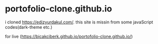 # portofolio-clone.github.io
i cloned https://edizyurdakul.com/. this site is missin from some javaScript codes(dark-theme etc.)

for live (https://bicakciberk.github.io/portofolio-clone.github.io/)
